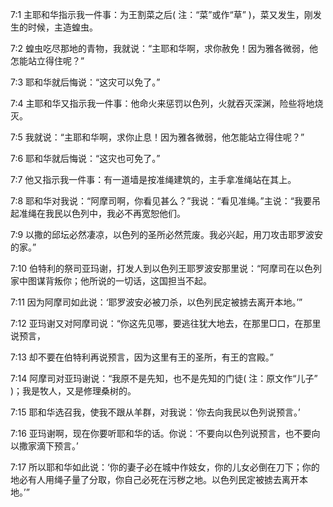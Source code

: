 <a id="1"></a>7:1  主耶和华指示我一件事：为王割菜之后( 注：“菜”或作“草” )，菜又发生，刚发生的时候，主造蝗虫。  

<a id="2"></a>7:2  蝗虫吃尽那地的青物，我就说：“主耶和华啊，求你赦免！因为雅各微弱，他怎能站立得住呢？”  

<a id="3"></a>7:3  耶和华就后悔说：“这灾可以免了。”  

<a id="4"></a>7:4  主耶和华又指示我一件事：他命火来惩罚以色列，火就吞灭深渊，险些将地烧灭。  

<a id="5"></a>7:5  我就说：“主耶和华啊，求你止息！因为雅各微弱，他怎能站立得住呢？”  

<a id="6"></a>7:6  耶和华就后悔说：“这灾也可免了。”  

<a id="7"></a>7:7  他又指示我一件事：有一道墙是按准绳建筑的，主手拿准绳站在其上。  

<a id="8"></a>7:8  耶和华对我说：“阿摩司啊，你看见甚么？”我说：“看见准绳。”主说：“我要吊起准绳在我民以色列中，我必不再宽恕他们。  

<a id="9"></a>7:9  以撒的邱坛必然凄凉，以色列的圣所必然荒废。我必兴起，用刀攻击耶罗波安的家。”  

<a id="10"></a>7:10  伯特利的祭司亚玛谢，打发人到以色列王耶罗波安那里说：“阿摩司在以色列家中图谋背叛你；他所说的一切话，这国担当不起。  

<a id="11"></a>7:11  因为阿摩司如此说：‘耶罗波安必被刀杀，以色列民定被掳去离开本地。’”  

<a id="12"></a>7:12  亚玛谢又对阿摩司说：“你这先见哪，要逃往犹大地去，在那里□口，在那里说预言，  

<a id="13"></a>7:13  却不要在伯特利再说预言，因为这里有王的圣所，有王的宫殿。”  

<a id="14"></a>7:14  阿摩司对亚玛谢说：“我原不是先知，也不是先知的门徒( 注：原文作“儿子” )；我是牧人，又是修理桑树的。  

<a id="15"></a>7:15  耶和华选召我，使我不跟从羊群，对我说：‘你去向我民以色列说预言。’  

<a id="16"></a>7:16  亚玛谢啊，现在你要听耶和华的话。你说：‘不要向以色列说预言，也不要向以撒家滴下预言。’  

<a id="17"></a>7:17  所以耶和华如此说：‘你的妻子必在城中作妓女，你的儿女必倒在刀下；你的地必有人用绳子量了分取，你自己必死在污秽之地。以色列民定被掳去离开本地。’”  

